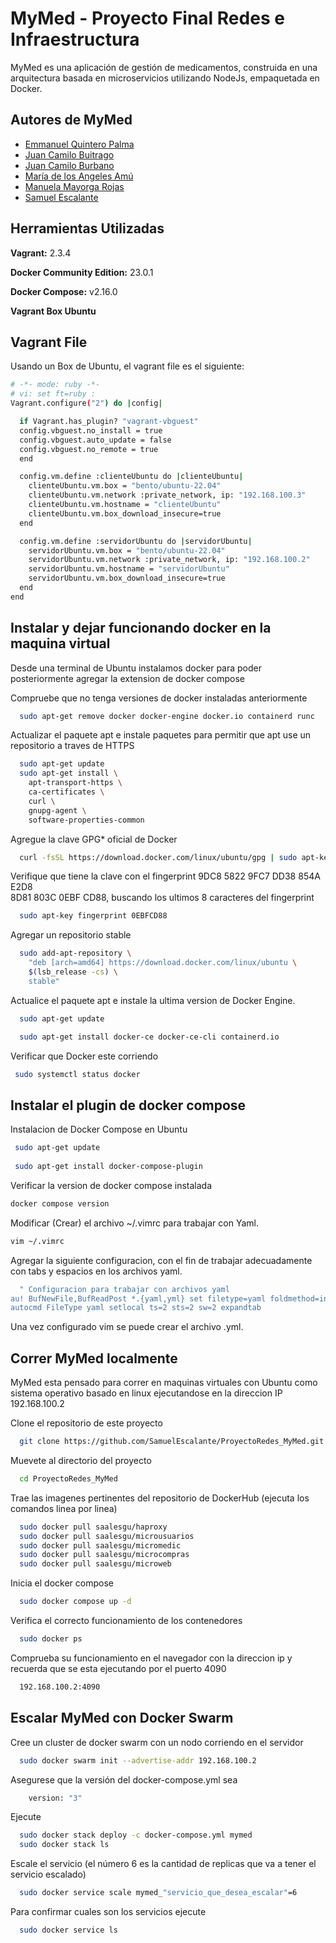 # MyMed - Proyecto Final Redes e Infraestructura

MyMed es una aplicación de gestión de medicamentos, construida en una arquitectura basada en microservicios utilizando NodeJs, empaquetada en Docker. 

## Autores de MyMed

- [Emmanuel Quintero Palma](https://github.com/emmanuelqp)
- [Juan Camilo Buitrago](https://github.com/jcamilobg)
- [Juan Camilo Burbano](https://www.github.com/SamuelEscalante)
- [María de los Angeles Amú](https://github.com/mdlangeles)
- [Manuela Mayorga Rojas](https://github.com/ManuelaMayorga1)
- [Samuel Escalante](https://www.github.com/SamuelEscalante)

## Herramientas Utilizadas

**Vagrant:** 2.3.4

**Docker Community Edition:** 23.0.1

**Docker Compose:**  v2.16.0

**Vagrant Box Ubuntu** 

## Vagrant File

Usando un Box de Ubuntu, el vagrant file es el siguiente: 

```bash
# -*- mode: ruby -*-
# vi: set ft=ruby :
Vagrant.configure("2") do |config|

  if Vagrant.has_plugin? "vagrant-vbguest"
  config.vbguest.no_install = true
  config.vbguest.auto_update = false
  config.vbguest.no_remote = true
  end

  config.vm.define :clienteUbuntu do |clienteUbuntu|
    clienteUbuntu.vm.box = "bento/ubuntu-22.04"
    clienteUbuntu.vm.network :private_network, ip: "192.168.100.3"
    clienteUbuntu.vm.hostname = "clienteUbuntu"
    clienteUbuntu.vm.box_download_insecure=true
  end

  config.vm.define :servidorUbuntu do |servidorUbuntu|
    servidorUbuntu.vm.box = "bento/ubuntu-22.04"
    servidorUbuntu.vm.network :private_network, ip: "192.168.100.2"
    servidorUbuntu.vm.hostname = "servidorUbuntu"
    servidorUbuntu.vm.box_download_insecure=true
  end
end
```
## Instalar y dejar funcionando docker en la maquina virtual

Desde una terminal de Ubuntu instalamos docker para poder posteriormente agregar la extension de docker compose

Compruebe que no tenga versiones de docker instaladas anteriormente

```bash
  sudo apt-get remove docker docker-engine docker.io containerd runc
```
Actualizar el paquete apt e instale paquetes para permitir que apt use
un repositorio a traves de HTTPS

```bash
  sudo apt-get update
  sudo apt-get install \
    apt-transport-https \
    ca-certificates \
    curl \
    gnupg-agent \
    software-properties-common
```
 Agregue la clave GPG* oficial de Docker

```bash
  curl -fsSL https://download.docker.com/linux/ubuntu/gpg | sudo apt-key add
```
Verifique	que	tiene	la	clave	con	el	fingerprint 9DC8	5822	9FC7	DD38	854A E2D8	
8D81	803C	0EBF	CD88,	buscando	los	ultimos 8	caracteres	del	fingerprint

```bash
  sudo apt-key fingerprint 0EBFCD88
```
Agregar un repositorio stable

```bash
  sudo add-apt-repository \
    "deb [arch=amd64] https://download.docker.com/linux/ubuntu \
    $(lsb_release -cs) \
    stable"
```
Actualice el paquete apt e instale la ultima version de Docker
Engine.

```bash
  sudo apt-get update

  sudo apt-get install docker-ce docker-ce-cli containerd.io
```
Verificar que Docker este corriendo

```bash
 sudo systemctl status docker
```

## Instalar el plugin de docker compose

Instalacion de Docker Compose en Ubuntu

```bash
 sudo apt-get update
 
 sudo apt-get install docker-compose-plugin
```
Verificar la version de docker compose instalada

```bash
docker compose version
```
Modificar (Crear) el archivo ~/.vimrc para trabajar con Yaml.

```bash
vim ~/.vimrc
```
Agregar la siguiente configuracion, con el fin de trabajar
adecuadamente con tabs y espacios en los archivos yaml.

```bash
  " Configuracion para trabajar con archivos yaml
au! BufNewFile,BufReadPost *.{yaml,yml} set filetype=yaml foldmethod=indent
autocmd FileType yaml setlocal ts=2 sts=2 sw=2 expandtab
```
Una vez configurado vim se puede crear el archivo .yml.

## Correr MyMed localmente

MyMed esta pensado para correr en maquinas virtuales con Ubuntu como sistema operativo basado en linux ejecutandose en la direccion IP 192.168.100.2

Clone el repositorio de este proyecto

```bash
  git clone https://github.com/SamuelEscalante/ProyectoRedes_MyMed.git
```

Muevete al directorio del proyecto

```bash
  cd ProyectoRedes_MyMed
```

Trae las imagenes pertinentes del repositorio de DockerHub (ejecuta los comandos linea por linea)

```bash
  sudo docker pull saalesgu/haproxy
  sudo docker pull saalesgu/microusuarios
  sudo docker pull saalesgu/micromedic
  sudo docker pull saalesgu/microcompras
  sudo docker pull saalesgu/microweb
```

Inicia el docker compose

```bash
  sudo docker compose up -d
```

Verifica el correcto funcionamiento de los contenedores

```bash
  sudo docker ps
```
Comprueba su funcionamiento en el navegador con la direccion ip y recuerda que se esta ejecutando por el puerto 4090

```bash
  192.168.100.2:4090
```

## Escalar MyMed con Docker Swarm

Cree un cluster de docker swarm con un nodo corriendo en el servidor

```bash
  sudo docker swarm init --advertise-addr 192.168.100.2
```

Asegurese que la versión del docker-compose.yml sea
```bash
    version: "3"
```

Ejecute

```bash
  sudo docker stack deploy -c docker-compose.yml mymed
  sudo docker stack ls 
```

Escale el servicio (el número 6 es la cantidad de replicas que va a tener el servicio escalado)

```bash
  sudo docker service scale mymed_"servicio_que_desea_escalar"=6 
```

Para confirmar cuales son los servicios ejecute
```bash
  sudo docker service ls
```
